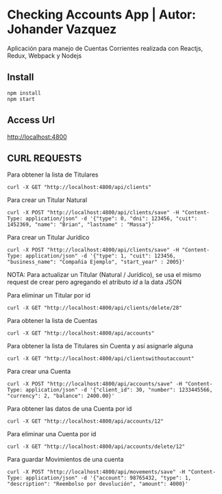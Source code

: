 # Checking Accounts App | Autor: Johander Vazquez
Aplicación para manejo de Cuentas Corrientes realizada con Reactjs, Redux, Webpack y Nodejs

## Install
```
npm install
npm start
```

## Access Url
[http://localhost:4800](http://localhost:4800)

## CURL REQUESTS

Para obtener la lista de Titulares
```
curl -X GET "http://localhost:4800/api/clients"
```

Para crear un Titular Natural
```
curl -X POST "http://localhost:4800/api/clients/save" -H "Content-Type: application/json" -d '{"type": 0, "dni": 123456, "cuit": 1452369, "name": "Brian", "lastname" : "Massa"}'
```

Para crear un Titular Jurídico
```
curl -X POST "http://localhost:4800/api/clients/save" -H "Content-Type: application/json" -d '{"type": 1, "cuit": 123456, "business_name": "Compañia Ejemplo", "start_year" : 2005}'
```

NOTA: Para actualizar un Titular (Natural / Jurídico), se usa el mismo request de crear pero agregando el atributo *id* a la data JSON

Para eliminar un Titular por id
```
curl -X GET "http://localhost:4800/api/clients/delete/28"
```

Para obtener la lista de Cuentas
```
curl -X GET "http://localhost:4800/api/accounts"
```

Para obtener la lista de Titulares sin Cuenta y así asignarle alguna
```
curl -X GET "http://localhost:4800/api/clientswithoutaccount"
```

Para crear una Cuenta
```
curl -X POST "http://localhost:4800/api/accounts/save" -H "Content-Type: application/json" -d '{"client_id": 30, "number": 1233445566, "currency": 2, "balance": 2400.00}'
```

Para obtener las datos de una Cuenta por id
```
curl -X GET "http://localhost:4800/api/accounts/12"
```

Para eliminar una Cuenta por id
```
curl -X GET "http://localhost:4800/api/accounts/delete/12"
```

Para guardar Movimientos de una cuenta
```
curl -X POST "http://localhost:4800/api/movements/save" -H "Content-Type: application/json" -d '{"account": 98765432, "type": 1, "description": "Reembolso por devolución", "amount": 4000}'
```
